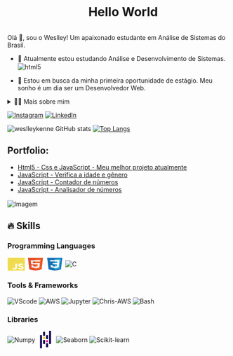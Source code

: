 <!--título-->
<div id="user-content-toc">
  <ul align="center">
    <summary><h1 style="display: inline-block">Hello World</h1></summary>
</div>

<!-- Presentation -->
<p>
  Olá 👋, sou o Weslley! Um apaixonado estudante em Análise de Sistemas do Brasil.

  - 🌱 Atualmente estou estudando Análise e Desenvolvimento de Sistemas. <img align="center" alt="html5" src="https://img.shields.io/badge/Edx-193A3E?style=for-the-badge&logo=edx&logoColor=white" />

  - 🔭 Estou em busca da minha primeira oportunidade de estágio. Meu sonho é um dia ser um Desenvolvedor Web.
</p>

<!-- Dropdown -->
<details>
  <summary>👨‍💻 Mais sobre mim</summary>

  - 💬 Tenho 27 anos e moro em Brasilia. Tenho um inglês intermediário e tenho experiência com JavaScript, Html5, CSS3, Linux, Git. Eu quero aprender mais, compreender mais, evoluir sempre. Quero ter direito a sonhar alto e alcançar meus objetivos com garra e determinação.

  - ⚡ Gosto de ler, seja um bom livro, além de assistir filmes e jogar! Acredito que nossos interesses pessoais contribuem para uma percepção mais apurada das coisas e para a resolução de problemas. \o/

  - 🎈 Hoje sou lider do projeto Ágape, um trabalho voluntário que visita hospitais, casa de apoio e lar 
de idosos, AMO AJUDAR O PROXIMO.
[![Instagram](https://img.shields.io/badge/Instagram-E4405F?style=for-the-badge&logo=instagram&logoColor=white)](https://www.instagram.com/agape_ipcc/)

</details>

<!-- Links -->

[![Instagram](https://img.shields.io/badge/Instagram-E4405F?style=for-the-badge&logo=instagram&logoColor=white)](https://www.instagram.com/kenneweslley/)
[![LinkedIn](https://img.shields.io/badge/LinkedIn-0077B5?style=for-the-badge&logo=linkedin&logoColor=white)](https://www.linkedin.com/in/weslley-monteiro-9429a318b/)


<!-- GithubStats -->
![weslleykenne GitHub stats](https://github-readme-stats.vercel.app/api?username=weslleykenne&show_icons=true&theme=radical)
[![Top Langs](https://github-readme-stats.vercel.app/api/top-langs/?username=weslleykenne&show_icons=true&theme=radical)](https://github.com/weslleykenne/github-readme-stats)



<!-- Portfolio -->
## Portfolio:
- [Html5 - Css e JavaScript - Meu melhor projeto atualmente ](https://github.com/weslleykenne/projeto-glass-html5)
- [JavaScript - Verifica a idade e gênero ](https://github.com/weslleykenne/Verificador)
- [JavaScript - Contador de números](https://github.com/weslleykenne/Contador)
- [JavaScript - Analisador de números](https://github.com/weslleykenne/analisador)
<!-- GIF -->
<p align="left">
  <img align="center" src="https://github.com/VariableBee/VariableBee/assets/77739311/4e9f41af-6b57-49a7-b15a-74322e96b4d7" alt="Imagem">
</p>

## 🔥 Skills
<!-- Skills: Programming Languages -->
  <div style="flex-basis: 48%;">
    <h3>Programming Languages</h3>
    <img align="center" alt="Js" height="30" width="40" src="https://raw.githubusercontent.com/devicons/devicon/master/icons/javascript/javascript-plain.svg">
    <img align="center" alt="HTML" height="30" width="40" src="https://raw.githubusercontent.com/devicons/devicon/master/icons/html5/html5-original.svg">
    <img align="center" alt="CSS" height="30" width="40" src="https://raw.githubusercontent.com/devicons/devicon/master/icons/css3/css3-original.svg">
    <img align="center" alt="C" height="30" width="40" src="https://cdn.jsdelivr.net/gh/devicons/devicon/icons/c/c-original.svg">
  </div>
  
  <!-- Skills: Tools & Frameworks -->
  <div style="flex-basis: 48%;">
    <h3>Tools & Frameworks</h3>
    <img align="center" alt="VScode" height="30" width="40" src="https://cdn.jsdelivr.net/gh/devicons/devicon/icons/vscode/vscode-original.svg">
    <img align="center" alt="AWS" height="30" width="40" src="https://cdn.jsdelivr.net/gh/devicons/devicon/icons/amazonwebservices/amazonwebservices-original.svg">
    <img align="center" alt="Jupyter" height="30" width="40" src="https://cdn.jsdelivr.net/gh/devicons/devicon/icons/jupyter/jupyter-original.svg">
    <img align="center" alt="Chris-AWS" height="30" width="40" src="https://cdn.jsdelivr.net/gh/devicons/devicon/icons/git/git-original.svg">
    <img align="center" alt="Bash" height="30" width="40" src="https://cdn.jsdelivr.net/gh/devicons/devicon/icons/bash/bash-original.svg">
  </div>
  
  <!-- Skills: Libraries -->
  <div style="flex-basis: 48%;">
    <h3>Libraries</h3>
    <img align="center" alt="Numpy" height="30" width="40" src="https://cdn.jsdelivr.net/gh/devicons/devicon/icons/numpy/numpy-original.svg">
    <img align="center" alt="Pandas" src="https://raw.githubusercontent.com/devicons/devicon/2ae2a900d2f041da66e950e4d48052658d850630/icons/pandas/pandas-original.svg" alt="pandas" width="40" height="40"/>
    <img align="center" alt="Seaborn" src="https://seaborn.pydata.org/_images/logo-mark-lightbg.svg" alt="seaborn" width="40" height="40"/>
    <img align="center" alt="Scikit-learn" src="https://upload.wikimedia.org/wikipedia/commons/0/05/Scikit_learn_logo_small.svg" alt="scikit_learn" width="40" height="40"/>
  </div>
